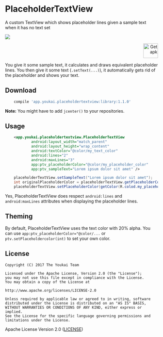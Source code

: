 # PlaceholderTextView

A custom TextView which shows placeholder lines given a sample text when it has no text set

![](https://user-images.githubusercontent.com/2550945/29698528-2543edd4-8967-11e7-8cd6-3dad1aedd61f.png)

<p align="right">
<a href='https://github.com/youkai-app/PlaceholderTextView/releases/latest'><img height="48" alt='Get apk' src='https://cloud.githubusercontent.com/assets/2550945/21590907/dd74e0f0-d0ff-11e6-971f-d429148fd03d.png'/></a>
</p>

You give it some sample text, it calculates and draws equivalent placeholder lines. You then give it some text (`.setText(...)`), it automatically gets rid of the placeholder and shows your text. 

## Download
```gradle
    compile 'app.youkai.placeholdertextview:library:1.1.0'
```
**Note:** You might have to add `jcenter()` to your repositories.

## Usage
```xml
    <app.youkai.placeholdertextview.PlaceholderTextView
            android:layout_width="match_parent"
            android:layout_height="wrap_content"
            android:textColor="@color/my_text_color"
            android:lines="2"
            android:maxLines="3"
            app:ptv_placeholderColor="@color/my_placeholder_color"
            app:ptv_sampleText="Lorem ipsum dolor sit amet" />
```
```java
    placeholderTextView.setSampleText("Lorem ipsum dolor sit amet");
    int originalPlaceholderColor = placeholderTextView.getPlaceholderColor();
    placeholderTextView.setPlaceholderColor(getColor(R.colod.my_placeholder.color));
```
Yes, PlaceholderTextView does respect `android:lines` and `android:maxLines` attributes when displaying the placeholder lines.

## Theming
By default, PlaceholderTextView uses the text color with 20% alpha. You can use `app:ptv_placeholderColor="@color/...` or `ptv.setPlaceholdercolor(int)` to set your own color. 

## License
```
Copyright (C) 2017 The Youkai Team

Licensed under the Apache License, Version 2.0 (the "License");
you may not use this file except in compliance with the License.
You may obtain a copy of the License at

http://www.apache.org/licenses/LICENSE-2.0

Unless required by applicable law or agreed to in writing, software
distributed under the License is distributed on an "AS IS" BASIS,
WITHOUT WARRANTIES OR CONDITIONS OF ANY KIND, either express or implied.
See the License for the specific language governing permissions and
limitations under the License.
```
Apache License Version 2.0 ([LICENSE](/LICENSE))